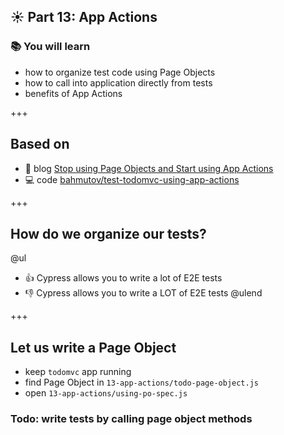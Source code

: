 ## ☀️ Part 13: App Actions

### 📚 You will learn

- how to organize test code using Page Objects
- how to call into application directly from tests
- benefits of App Actions

+++

## Based on

- 📝 blog [Stop using Page Objects and Start using App Actions](https://www.cypress.io/blog/2019/01/03/stop-using-page-objects-and-start-using-app-actions/)
- 💻 code [bahmutov/test-todomvc-using-app-actions](https://github.com/bahmutov/test-todomvc-using-app-actions)

+++

## How do we organize our tests?

@ul
- 👍 Cypress allows you to write a lot of E2E tests
- 👎 Cypress allows you to write a LOT of E2E tests
@ulend

+++

## Let us write a Page Object

- keep `todomvc` app running
- find Page Object in `13-app-actions/todo-page-object.js`
- open `13-app-actions/using-po-spec.js`

### Todo: write tests by calling page object methods

